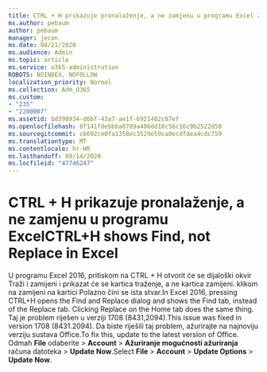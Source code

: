 ```yaml
---
title: CTRL + H prikazuje pronalaženje, a ne zamjenu u programu Excel 2016
ms.author: pebaum
author: pebaum
manager: jecon
ms.date: 04/21/2020
ms.audience: Admin
ms.topic: article
ms.service: o365-administration
ROBOTS: NOINDEX, NOFOLLOW
localization_priority: Normal
ms.collection: Adm_O365
ms.custom:
- "235"
- "2200007"
ms.assetid: bd398934-d6bf-43a7-ae1f-6921402c07ef
ms.openlocfilehash: 8f141fdebbba0789a406dd18c56c16c9b2522d58
ms.sourcegitcommit: c6692ce0fa1358ec3529e59ca0ecdfdea4cdc759
ms.translationtype: MT
ms.contentlocale: hr-HR
ms.lasthandoff: 09/14/2020
ms.locfileid: "47746247"
---
```

# <a name="ctrlh-shows-find-not-replace-in-excel"></a><span data-ttu-id="c2edd-102">CTRL + H prikazuje pronalaženje, a ne zamjenu u programu Excel</span><span class="sxs-lookup"><span data-stu-id="c2edd-102">CTRL+H shows Find, not Replace in Excel</span></span>

<span data-ttu-id="c2edd-103">U programu Excel 2016, pritiskom na CTRL + H otvorit će se dijaloški okvir Traži i zamijeni i prikazat će se kartica traženje, a ne kartica zamijeni. klikom na zamijeni na kartici Polazno čini se ista stvar.</span><span class="sxs-lookup"><span data-stu-id="c2edd-103">In Excel 2016, pressing CTRL+H opens the Find and Replace dialog and shows the Find tab, instead of the Replace tab. Clicking Replace on the Home tab does the same thing.</span></span> <span data-ttu-id="c2edd-104">Taj je problem riješen u verziji 1708 (8431,2094).</span><span class="sxs-lookup"><span data-stu-id="c2edd-104">This issue was fixed in version 1708 (8431.2094).</span></span> <span data-ttu-id="c2edd-105">Da biste riješili taj problem, ažurirajte na najnoviju verziju sustava Office.</span><span class="sxs-lookup"><span data-stu-id="c2edd-105">To fix this, update to the latest version of Office.</span></span> <span data-ttu-id="c2edd-106">Odmah **File** odaberite \> **Account** \> **Ažuriranje mogućnosti ažuriranja** računa datoteka \> **Update Now**.</span><span class="sxs-lookup"><span data-stu-id="c2edd-106">Select **File** \> **Account** \> **Update Options** \> **Update Now**.</span></span>
  